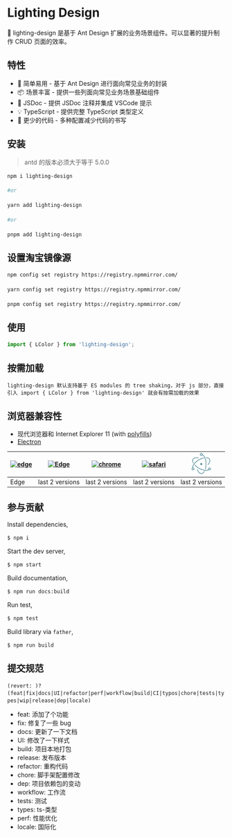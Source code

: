 # Lighting Design

🚀 lighting-design 是基于 Ant Design 扩展的业务场景组件。可以显著的提升制作 CRUD 页面的效率。

## 特性

- 💎 简单易用 - 基于 Ant Design 进行面向常见业务的封装
- 📦 场景丰富 - 提供一些列面向常见业务场景基础组件
- 🍙 JSDoc - 提供 JSDoc 注释并集成 VSCode 提示
- 💡 TypeScript - 提供完整 TypeScript 类型定义
- 🎨 更少的代码 - 多种配置减少代码的书写

## 安装

> antd 的版本必须大于等于 5.0.0

```bash
npm i lighting-design

#or

yarn add lighting-design

#or

pnpm add lighting-design

```

## 设置淘宝镜像源

```bash
npm config set registry https://registry.npmmirror.com/

yarn config set registry https://registry.npmmirror.com/

pnpm config set registry https://registry.npmmirror.com/
```

## 使用

```ts
import { LColor } from 'lighting-design';
```

## 按需加载

`lighting-design 默认支持基于 ES modules 的 tree shaking，对于 js 部分，直接引入 import { LColor } from 'lighting-design' 就会有按需加载的效果`

## 浏览器兼容性

- 现代浏览器和 Internet Explorer 11 (with [polyfills](https://stackoverflow.com/questions/57020976/polyfills-in-2019-for-ie11))
- [Electron](https://www.electronjs.org/)

| [![edge](https://raw.githubusercontent.com/alrra/browser-logos/master/src/edge/edge_48x48.png)](http://godban.github.io/browsers-support-badges/) | [![Edge](https://raw.githubusercontent.com/alrra/browser-logos/master/src/firefox/firefox_48x48.png)](http://godban.github.io/browsers-support-badges/) | [![chrome](https://raw.githubusercontent.com/alrra/browser-logos/master/src/chrome/chrome_48x48.png)](http://godban.github.io/browsers-support-badges/) | [![safari](https://raw.githubusercontent.com/alrra/browser-logos/master/src/safari/safari_48x48.png)](http://godban.github.io/browsers-support-badges/) | [![electron_48x48](https://raw.githubusercontent.com/alrra/browser-logos/master/src/electron/electron_48x48.png)](http://godban.github.io/browsers-support-badges/) |
| ------------------------------------------------------------------------------------------------------------------------------------------------- | ------------------------------------------------------------------------------------------------------------------------------------------------------- | ------------------------------------------------------------------------------------------------------------------------------------------------------- | ------------------------------------------------------------------------------------------------------------------------------------------------------- | ------------------------------------------------------------------------------------------------------------------------------------------------------------------- |
| Edge                                                                                                                                              | last 2 versions                                                                                                                                         | last 2 versions                                                                                                                                         | last 2 versions                                                                                                                                         | last 2 versions                                                                                                                                                     |

## 参与贡献

Install dependencies,

```bash
$ npm i
```

Start the dev server,

```bash
$ npm start
```

Build documentation,

```bash
$ npm run docs:build
```

Run test,

```bash
$ npm test
```

Build library via `father`,

```bash
$ npm run build
```

## 提交规范

`(revert: )?(feat|fix|docs|UI|refactor|perf|workflow|build|CI|typos|chore|tests|types|wip|release|dep|locale)`

- feat: 添加了个功能
- fix: 修复了一些 bug
- docs: 更新了一下文档
- UI: 修改了一下样式
- build: 项目本地打包
- release: 发布版本
- refactor: 重构代码
- chore: 脚手架配置修改
- dep: 项目依赖包的变动
- workflow: 工作流
- tests: 测试
- types: ts-类型
- perf: 性能优化
- locale: 国际化

<!-- 添加子包间依赖，@cube/components依赖@cube/util
> 必须添加版本号不然会报错（lerna 添加不会自动添加包的版本号）
```shell
yarn workspace @cubee/components add @cubee/utils@1.0.0
```

使用下面的命令，antd 会被添加到名为 "awesome-package"的包/工作空间中，作为开发依赖（你也可以使用-D 来代替-dev）：
```shell
yarn workspace awesome-package add antd --dev
```

为所有的包添加一个共同的依赖关系，进入项目的根目录并使用-W (或-ignore-workspace-root-check) 标志：
```shell
yarn add packageName -W -D
``` -->
